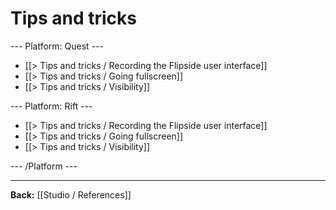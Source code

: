 # Tips and tricks

--- Platform: Quest ---

* [[> Tips and tricks / Recording the Flipside user interface]]
* [[> Tips and tricks / Going fullscreen]]
* [[> Tips and tricks / Visibility]]


--- Platform: Rift ---

* [[> Tips and tricks / Recording the Flipside user interface]]
* [[> Tips and tricks / Going fullscreen]]
* [[> Tips and tricks / Visibility]]



--- /Platform ---

---

**Back:** [[Studio / References]]
